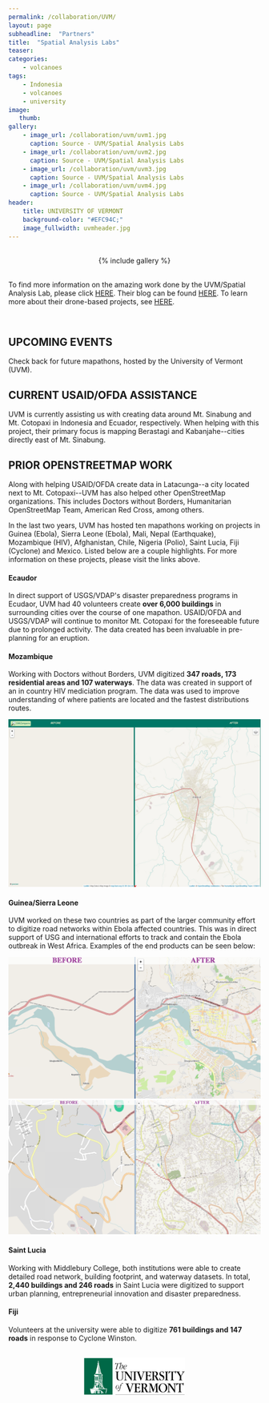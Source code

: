 ```yaml
---
permalink: /collaboration/UVM/
layout: page
subheadline:  "Partners"
title:  "Spatial Analysis Labs"
teaser: 
categories:
    - volcanoes
tags:
    - Indonesia
    - volcanoes
    - university
image:
   thumb:
gallery:
    - image_url: /collaboration/uvm/uvm1.jpg
      caption: Source - UVM/Spatial Analysis Labs
    - image_url: /collaboration/uvm/uvm2.jpg
      caption: Source - UVM/Spatial Analysis Labs
    - image_url: /collaboration/uvm/uvm3.jpg
      caption: Source - UVM/Spatial Analysis Labs
    - image_url: /collaboration/uvm/uvm4.jpg
      caption: Source - UVM/Spatial Analysis Labs
header:
    title: UNIVERSITY OF VERMONT
    background-color: "#EFC94C;"
    image_fullwidth: uvmheader.jpg
---
```


<br />

<center>
{% include gallery %}
</center>

<br />

To find more information on the amazing work done by the UVM/Spatial Analysis Lab, please click [HERE](https://www.uvm.edu/rsenr/sal/). Their blog can be found [HERE](http://letters-sal.blogspot.com/). To learn more about their drone-based projects, see [HERE](http://www.uvm.edu/~uas/).

<br />

## UPCOMING EVENTS
Check back for future mapathons, hosted by the University of Vermont (UVM).

## CURRENT USAID/OFDA ASSISTANCE

UVM is currently assisting us with creating data around Mt. Sinabung and Mt. Cotopaxi in Indonesia and Ecuador, respectively. When helping with this project, their primary focus is mapping Berastagi and Kabanjahe--cities directly east of Mt. Sinabung. 

## PRIOR OPENSTREETMAP WORK

Along with helping USAID/OFDA create data in Latacunga--a city located next to Mt. Cotopaxi--UVM has also helped other OpenStreetMap organizations. This includes Doctors without Borders, Humanitarian OpenStreetMap Team, American Red Cross, among others.

In the last two years, UVM has hosted ten mapathons working on projects in Guinea (Ebola), Sierra Leone (Ebola), Mali, Nepal (Earthquake), Mozambique (HIV), Afghanistan, Chile, Nigeria (Polio), Saint Lucia, Fiji (Cyclone) and Mexico. Listed below are a couple highlights. For more information on these projects, please visit the links above.

#### Ecaudor
In direct support of USGS/VDAP's disaster preparedness programs in Ecudaor, UVM had 40 volunteers create **over 6,000 buildings** in surrounding cities over the course of one mapathon. USAID/OFDA and USGS/VDAP will continue to monitor Mt. Cotopaxi for the foreseeable future due to prolonged activity. The data created has been invaluable in pre-planning for an eruption. 

#### Mozambique
Working with Doctors without Borders, UVM digitized **347 roads, 173 residential areas and 107 waterways**. The data was created in support of an in country HIV mediciation program. The data was used to improve understanding of where patients are located and the fastest distributions routes.

![](/images/collaboration/uvm/uvm_moz.jpg)

#### Guinea/Sierra Leone
UVM worked on these two countries as part of the larger community effort to digitize road networks within Ebola affected countries. This was in direct support of USG and international efforts to track and contain the Ebola outbreak in West Africa. Examples of the end products can be seen below:

![](/images/collaboration/uvm/uvmebola.png)
![](/images/collaboration/uvm/uvmebola2.png)

#### Saint Lucia
Working with Middlebury College, both institutions were able to create detailed road network, building footprint, and waterway datasets. In total, **2,440 buildings and 246 roads** in Saint Lucia were digitized to support urban planning, entrepreneurial innovation and disaster preparedness.

#### Fiji
Volunteers at the university were able to digitize **761 buildings and 147 roads** in response to Cyclone Winston.

<br />

<center>
<img src="/images/logos/uvm.png" style="width: 40%; height: 40%"/>
</center>